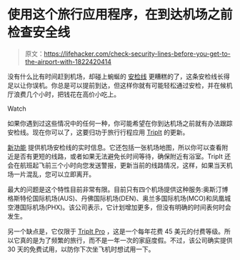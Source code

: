 # 使用这个旅行应用程序，在到达机场之前检查安全线

> 原文：<https://lifehacker.com/check-security-lines-before-you-get-to-the-airport-with-1822420414>

没有什么比有时间赶到机场，却碰上蜿蜒的 [安检线](https://lifehacker.com/the-start-to-finish-guide-to-getting-through-airport-se-1777166539) 更糟糕的了，这条安检线长得足以让你误机。你总是可以提前到达，但这样你就有可能轻松通过安检，并在候机厅浪费几个小时，把钱花在高价小吃上。

Watch

如果你遇到过这些情况中的任何一种，你可能希望在你到达机场之前就有办法跟踪安检线。现在你可以了，这要归功于旅行行程应用 [TripIt](https://www.tripit.com/) 的更新。

[新功能](https://www.tripit.com/blog/2018/01/security-wait-times.html?platform=hootsuite) 提供机场安检线的实时信息。它还包括一张机场地图，所以你可以查看附近是否有更短的线路，或者如果无法避免长时间等待，确保附近有浴室。TripIt 还会在航班起飞前三个小时向您发送警报，更新当前的线路情况，这样，如果当天机场一片混乱，您可以立即离开。

最大的问题是这个特性目前非常有限。目前只有四个机场提供这种服务:奥斯汀博格斯特伦国际机场(AUS)、丹佛国际机场(DEN)、奥兰多国际机场(MCO)和凤凰城空港国际机场(PHX)。该公司表示，它计划增加更多，但没有明确的时间表何时会发生。

另一个缺点是，它仅限于 [TripIt Pro](https://www.tripit.com/pro/comparison#sm.0001azchi3nnbfjlsu21b5vuzezto) ，这是一个每年花费 45 美元的付费等级。所以它真的是为了频繁的旅行，而不是一年一次的家庭度假。不过，该公司确实提供 30 天的免费试用，以防你下次坐飞机时想试用一下。
